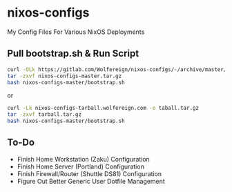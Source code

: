 # nixos-configs

My Config Files For Various NixOS Deployments

## Pull bootstrap.sh & Run Script

```bash
curl -OLk https://gitlab.com/Wolfereign/nixos-configs/-/archive/master/nixos-configs-master.tar.gz
tar -zxvf nixos-configs-master.tar.gz
bash nixos-configs-master/bootstrap.sh
```

or 

```bash
curl -Lk nixos-configs-tarball.wolfereign.com -o taball.tar.gz
tar -zxvf tarball.tar.gz
bash nixos-configs-master/bootstrap.sh
```

## To-Do

- Finish Home Workstation (Zaku) Configuration
- Finish Home Server (Portland) Configuration
- Finish Firewall/Router (Shuttle DS81) Configuration
- Figure Out Better Generic User Dotfile Management
